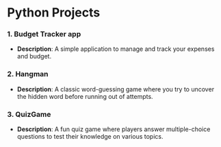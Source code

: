 # Python Projects

### 1. Budget Tracker app
- **Description**: A simple application to manage and track your expenses and budget.

### 2. Hangman
- **Description**: A classic word-guessing game where you try to uncover the hidden word before running out of attempts.

### 3. QuizGame
- **Description**: A fun quiz game where players answer multiple-choice questions to test their knowledge on various topics.
